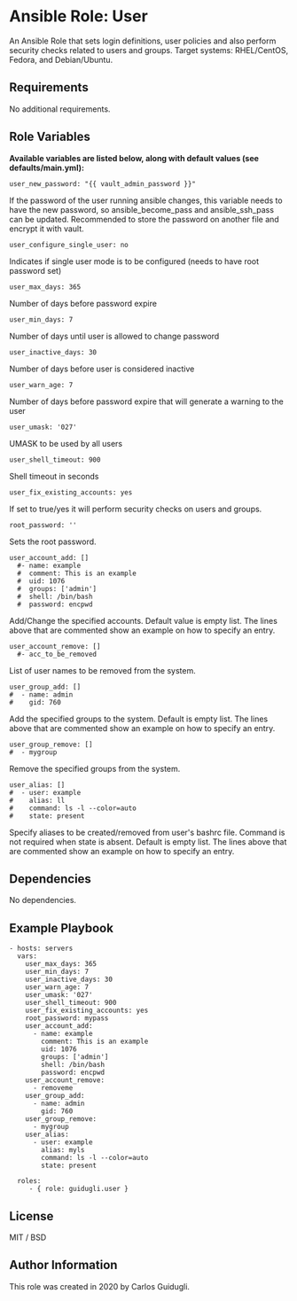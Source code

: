 Ansible Role: User
=========

An Ansible Role that sets login definitions, user policies and also perform security checks related to users and groups.
Target systems: RHEL/CentOS, Fedora, and Debian/Ubuntu.

Requirements
------------

No additional requirements.

Role Variables
--------------

**Available variables are listed below, along with default values (see defaults/main.yml):**

    user_new_password: "{{ vault_admin_password }}"

If the password of the user running ansible changes, this variable needs to have the new password, so ansible_become_pass and ansible_ssh_pass can be updated. Recommended to store the password on another file and encrypt it with vault.

    user_configure_single_user: no

Indicates if single user mode is to be configured (needs to have root password set)

    user_max_days: 365

Number of days before password expire

    user_min_days: 7

Number of days until user is allowed to change password

    user_inactive_days: 30

Number of days before user is considered inactive

    user_warn_age: 7

Number of days before password expire that will generate a warning to the user

    user_umask: '027'

UMASK to be used by all users

    user_shell_timeout: 900

Shell timeout in seconds

    user_fix_existing_accounts: yes

If set to true/yes it will perform security checks on users and groups.

    root_password: ''

Sets the root password.

    user_account_add: []
      #- name: example
      #  comment: This is an example
      #  uid: 1076
      #  groups: ['admin']
      #  shell: /bin/bash
      #  password: encpwd

Add/Change the specified accounts. Default value is empty list. The lines above that are commented show an example on how to specify an entry.

    user_account_remove: []
      #- acc_to_be_removed

List of user names to be removed from the system.

    user_group_add: []
    #  - name: admin
    #    gid: 760

Add the specified groups to the system. Default is empty list. The lines above that are commented show an example on how to specify an entry.

    user_group_remove: []
    #  - mygroup

Remove the specified groups from the system.

    user_alias: []
    #  - user: example
    #    alias: ll
    #    command: ls -l --color=auto
    #    state: present

Specify aliases to be created/removed from user's bashrc file. Command is not required when state is absent. Default is empty list. The lines above that are commented show an example on how to specify an entry.


Dependencies
------------

No dependencies.

Example Playbook
----------------

    - hosts: servers
      vars:
        user_max_days: 365
        user_min_days: 7
        user_inactive_days: 30
        user_warn_age: 7
        user_umask: '027'
        user_shell_timeout: 900
        user_fix_existing_accounts: yes
        root_password: mypass
        user_account_add:
          - name: example
            comment: This is an example
            uid: 1076
            groups: ['admin']
            shell: /bin/bash
            password: encpwd
        user_account_remove:
          - removeme
        user_group_add:
          - name: admin
            gid: 760
        user_group_remove:
          - mygroup
        user_alias:
          - user: example
            alias: myls
            command: ls -l --color=auto
            state: present

      roles:
         - { role: guidugli.user }

License
-------

MIT / BSD

Author Information
------------------

This role was created in 2020 by Carlos Guidugli.
